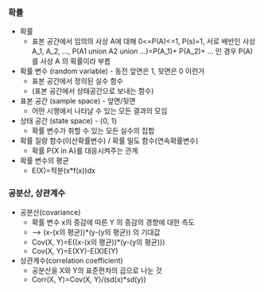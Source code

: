 ### 확률
* 확률
	* 표본 공간에서 임의의 사상 A에 대해 0<=P(A)<=1, P(s)=1, 서로 배반인 사상 A_1, A_2, ..., P(A1 union A2 union ...)=P(A_1)+ P(A_2)+ ... 인 경우 P(A)를 사상 A 의 확률이라 부름
* 확률 변수 (random variable) - 동전 앞면은 1, 뒷면은 0 이런거
	* 표본 공간에서 정의된 실수 함수
	* (표본 공간에서 상태공간으로 보내는 함수)
* 표본 공간 (sample space) - 앞면/뒷면
	* 어떤 시행에서 나타날 수 있는 모든 결과의 모임
* 상태 공간 (state space) - {0, 1}
	* 확률 변수가 취할 수 있는 모든 실수의 집합
* 확률 질량 함수(이산확률변수) / 확률 밀도 함수(연속확률변수)
	* 확률 P{X in A}를 대응시켜주는 관계
* 확률 변수의 평균
	* E(X)=적분(x\*f(x))dx

### 공분산, 상관계수
* 공분산(covariance)
	* 확률 변수 x의 증감에 따른 Y 의 증감의 경향에 대한 측도
	* --> (x-(x의 평균))\*(y-(y의 평균)) 의 기대값
	* Cov(X, Y)=E((x-(x의 평균))\*(y-(y의 평균)))
	* Cov(X, Y)=E(XY)-E(X)E(Y)
* 상관계수(correlation coefficient)
	* 공분산을 X와 Y의 표준편차의 곱으로 나눈 것
	* Corr(X, Y)=Cov(X, Y)/(sd(x)\*sd(y))

	

